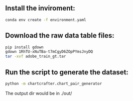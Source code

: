 ## Install the inviroment:
```bash
conda env create -f environment.yaml
```
## Download the raw data table files:
```bash
pip install gdown
gdown 1RhTU-xNuTBa-t7mCgyD6ZOpPYmsJnyDQ
tar -xvf adobe_train_gt.tar  
```

## Run the script to generate the dataset:
```bash
python -m chartcrafter.chart_pair_generator
```

The output dir would be in ./out/

